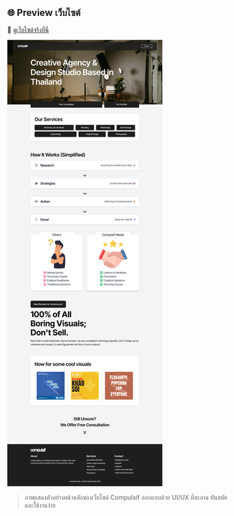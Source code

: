 ## 🌐 Preview เว็บไซต์

🔗 [ดูเว็บไซต์จริงที่นี่](https://compulsif.media/)

![ภาพหน้าจอเว็บไซต์](src/asset/image/FuulPagr.png)

> ภาพแสดงตัวอย่างหน้าหลักของเว็บไซต์ Compulsif ออกแบบด้วย UI/UX ที่สะอาด ทันสมัย และใช้งานง่าย
